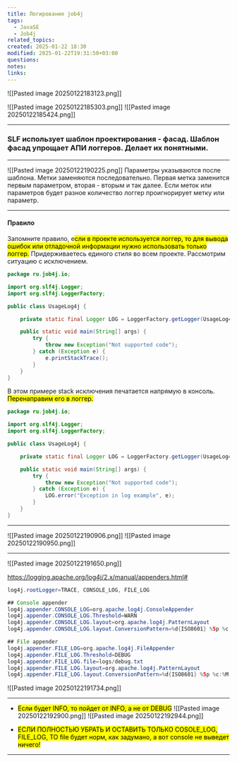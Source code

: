 ```yaml
---
title: Логирование job4j
tags:
  - JavaSE
  - Job4j
related_topics: 
created: 2025-01-22 18:30
modified: 2025-01-22T19:31:50+03:00
questions: 
notes: 
links: 
---
```



![[Pasted image 20250122183123.png]]


![[Pasted image 20250122185303.png]]
![[Pasted image 20250122185424.png]]



----
### SLF использует шаблон проектирования - фасад. Шаблон фасад упрощает АПИ логгеров. Делает их понятными.


-----

![[Pasted image 20250122190225.png]]
Параметры указываются после шаблона.
Метки заменяются последовательно. Первая метка заменится первым параметром, вторая - вторым и так далее.
Если меток или параметров будет разное количество логгер проигнорирует метку или параметр.

----
#### Правило 
Запомните правило, е<mark class="hltr-red">сли в проекте используется логгер, то для вывода ошибок или отладочной информации нужно использовать только логгер.</mark>
Придерживаетесь единого стиля во всем проекте.
Рассмотрим ситуацию с исключением.
```java
package ru.job4j.io;

import org.slf4j.Logger;
import org.slf4j.LoggerFactory;

public class UsageLog4j {

    private static final Logger LOG = LoggerFactory.getLogger(UsageLog4j.class.getName());

    public static void main(String[] args) {
        try {
            throw new Exception("Not supported code");
        } catch (Exception e) {
            e.printStackTrace();
        }
    }
}
```

В этом примере stack исключения печатается напрямую в консоль. <mark class="hltr-green2">Перенаправим его в логгер.</mark>
```java
package ru.job4j.io;

import org.slf4j.Logger;
import org.slf4j.LoggerFactory;

public class UsageLog4j {

    private static final Logger LOG = LoggerFactory.getLogger(UsageLog4j.class.getName());

    public static void main(String[] args) {
        try {
            throw new Exception("Not supported code");
        } catch (Exception e) {
            LOG.error("Exception in log example", e);
        }
    }
}
```


---

![[Pasted image 20250122190906.png]]
![[Pasted image 20250122190950.png]]

-----

![[Pasted image 20250122191650.png]]

https://logging.apache.org/log4j/2.x/manual/appenders.html#

```java
log4j.rootLogger=TRACE, CONSOLE_LOG, FILE_LOG

## Console appender
log4j.appender.CONSOLE_LOG=org.apache.log4j.ConsoleAppender
log4j.appender.CONSOLE_LOG.Threshold=WARN
log4j.appender.CONSOLE_LOG.layout=org.apache.log4j.PatternLayout
log4j.appender.CONSOLE_LOG.layout.ConversionPattern=%d{ISO8601} %5p %c:%M:%L - %m%n

## File appender
log4j.appender.FILE_LOG=org.apache.log4j.FileAppender
log4j.appender.FILE_LOG.Threshold=DEBUG
log4j.appender.FILE_LOG.file=logs/debug.txt
log4j.appender.FILE_LOG.layout=org.apache.log4j.PatternLayout
log4j.appender.FILE_LOG.layout.ConversionPattern=%d{ISO8601} %5p %c:%M:%L - %m%n
```

![[Pasted image 20250122191734.png]]

---

- <mark class="hltr-red">Если будет INFO, то пойдет от INFO, а не от DEBUG</mark>
![[Pasted image 20250122192900.png]]
![[Pasted image 20250122192944.png]]

- <mark class="hltr-orange">ЕСЛИ ПОЛНОСТЬЮ УБРАТЬ И ОСТАВИТЬ ТОЛЬКО COSOLE_LOG, FILE_LOG, ТО file будет норм, как задумано, а вот console не выведет ничего! </mark>


------

